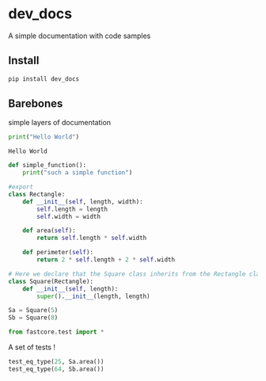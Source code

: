 dev_docs
================

<!-- WARNING: THIS FILE WAS AUTOGENERATED! DO NOT EDIT! -->

A simple documentation with code samples

## Install

``` sh
pip install dev_docs
```

## Barebones

simple layers of documentation

``` python
print("Hello World")
```

    Hello World

``` python
def simple_function():
    print("such a simple function")
```

``` python
#export
class Rectangle:
    def __init__(self, length, width):
        self.length = length
        self.width = width

    def area(self):
        return self.length * self.width

    def perimeter(self):
        return 2 * self.length + 2 * self.width

# Here we declare that the Square class inherits from the Rectangle class
class Square(Rectangle):
    def __init__(self, length):
        super().__init__(length, length)
```

``` python
Sa = Square(5)
Sb = Square(8)
```

``` python
from fastcore.test import *
```

A set of tests !

``` python
test_eq_type(25, Sa.area())
test_eq_type(64, Sb.area())
```
